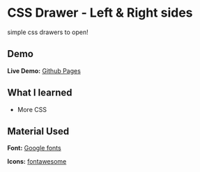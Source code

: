 # CSS Drawer - Left & Right sides

simple css drawers to open!

## Demo

**Live Demo:** [Github Pages](https://dev-caspertheghost.github.io/simple-css-drawer/)

## What I learned

- More CSS

## Material Used

**Font:** [Google fonts](https://fonts.google.com/)

**Icons:** [fontawesome](https://fontawesome.com/)
